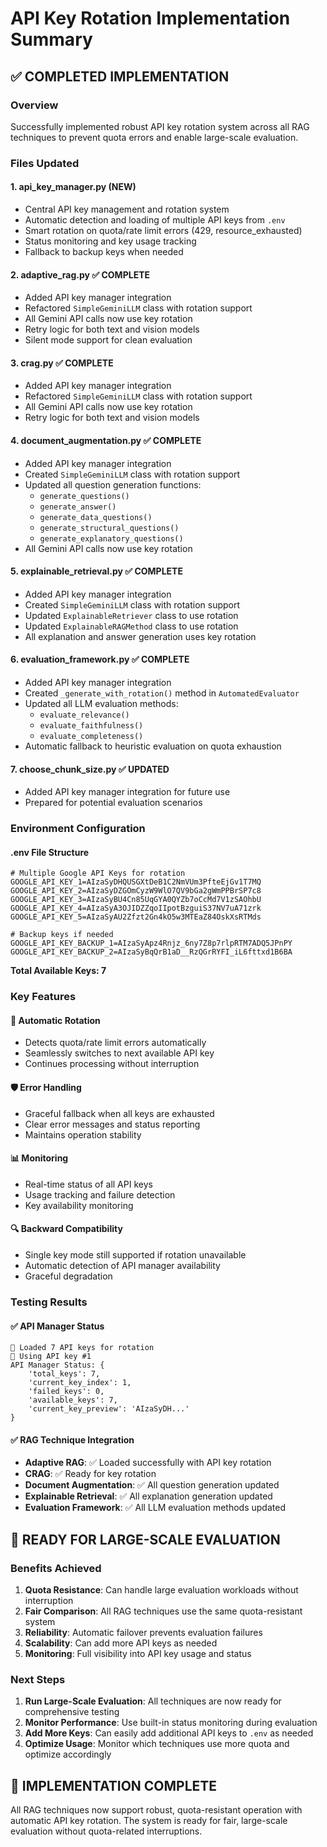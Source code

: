 # API Key Rotation Implementation Summary

## ✅ COMPLETED IMPLEMENTATION

### Overview
Successfully implemented robust API key rotation system across all RAG techniques to prevent quota errors and enable large-scale evaluation.

### Files Updated

#### 1. **api_key_manager.py** (NEW)
- Central API key management and rotation system
- Automatic detection and loading of multiple API keys from `.env`
- Smart rotation on quota/rate limit errors (429, resource_exhausted)
- Status monitoring and key usage tracking
- Fallback to backup keys when needed

#### 2. **adaptive_rag.py** ✅ COMPLETE
- Added API key manager integration
- Refactored `SimpleGeminiLLM` class with rotation support
- All Gemini API calls now use key rotation
- Retry logic for both text and vision models
- Silent mode support for clean evaluation

#### 3. **crag.py** ✅ COMPLETE
- Added API key manager integration  
- Refactored `SimpleGeminiLLM` class with rotation support
- All Gemini API calls now use key rotation
- Retry logic for both text and vision models

#### 4. **document_augmentation.py** ✅ COMPLETE
- Added API key manager integration
- Created `SimpleGeminiLLM` class with rotation support
- Updated all question generation functions:
  - `generate_questions()`
  - `generate_answer()`
  - `generate_data_questions()`
  - `generate_structural_questions()`
  - `generate_explanatory_questions()`
- All Gemini API calls now use key rotation

#### 5. **explainable_retrieval.py** ✅ COMPLETE
- Added API key manager integration
- Created `SimpleGeminiLLM` class with rotation support
- Updated `ExplainableRetriever` class to use rotation
- Updated `ExplainableRAGMethod` class to use rotation
- All explanation and answer generation uses key rotation

#### 6. **evaluation_framework.py** ✅ COMPLETE
- Added API key manager integration
- Created `_generate_with_rotation()` method in `AutomatedEvaluator`
- Updated all LLM evaluation methods:
  - `evaluate_relevance()`
  - `evaluate_faithfulness()`
  - `evaluate_completeness()`
- Automatic fallback to heuristic evaluation on quota exhaustion

#### 7. **choose_chunk_size.py** ✅ UPDATED
- Added API key manager integration for future use
- Prepared for potential evaluation scenarios

### Environment Configuration

#### .env File Structure
```properties
# Multiple Google API Keys for rotation
GOOGLE_API_KEY_1=AIzaSyDHQUSGXtDeB1C2NmVUm3PfteEjGv1T7MQ
GOOGLE_API_KEY_2=AIzaSyDZGOmCyzW9WlO7QV9bGa2gWmPPBrSP7c8
GOOGLE_API_KEY_3=AIzaSyBU4Cn85UqGYA0QYZb7oCcMd7V1zSAOhbU
GOOGLE_API_KEY_4=AIzaSyA3OJIDZZqoIIpotBzguiS37NV7uA71zrk
GOOGLE_API_KEY_5=AIzaSyAU2Zfzt2Gn4kO5w3MTEaZ84OskXsRTMds

# Backup keys if needed
GOOGLE_API_KEY_BACKUP_1=AIzaSyApz4Rnjz_6ny7Z8p7rlpRTM7ADQ5JPnPY
GOOGLE_API_KEY_BACKUP_2=AIzaSyBqQrB1aD__RzQGrRYFI_iL6fttxd1B6BA
```

**Total Available Keys: 7**

### Key Features

#### 🔄 Automatic Rotation
- Detects quota/rate limit errors automatically
- Seamlessly switches to next available API key
- Continues processing without interruption

#### 🛡️ Error Handling
- Graceful fallback when all keys are exhausted
- Clear error messages and status reporting
- Maintains operation stability

#### 📊 Monitoring
- Real-time status of all API keys
- Usage tracking and failure detection
- Key availability monitoring

#### 🔍 Backward Compatibility
- Single key mode still supported if rotation unavailable
- Automatic detection of API manager availability
- Graceful degradation

### Testing Results

#### ✅ API Manager Status
```
🔑 Loaded 7 API keys for rotation
🔄 Using API key #1
API Manager Status: {
    'total_keys': 7, 
    'current_key_index': 1, 
    'failed_keys': 0, 
    'available_keys': 7, 
    'current_key_preview': 'AIzaSyDH...'
}
```

#### ✅ RAG Technique Integration
- **Adaptive RAG**: ✅ Loaded successfully with API key rotation
- **CRAG**: ✅ Ready for key rotation
- **Document Augmentation**: ✅ All question generation updated
- **Explainable Retrieval**: ✅ All explanation generation updated
- **Evaluation Framework**: ✅ All LLM evaluation methods updated

## 🎯 READY FOR LARGE-SCALE EVALUATION

### Benefits Achieved
1. **Quota Resistance**: Can handle large evaluation workloads without interruption
2. **Fair Comparison**: All RAG techniques use the same quota-resistant system
3. **Reliability**: Automatic failover prevents evaluation failures
4. **Scalability**: Can add more API keys as needed
5. **Monitoring**: Full visibility into API key usage and status

### Next Steps
1. **Run Large-Scale Evaluation**: All techniques are now ready for comprehensive testing
2. **Monitor Performance**: Use built-in status monitoring during evaluation
3. **Add More Keys**: Can easily add additional API keys to `.env` as needed
4. **Optimize Usage**: Monitor which techniques use more quota and optimize accordingly

## 🏁 IMPLEMENTATION COMPLETE

All RAG techniques now support robust, quota-resistant operation with automatic API key rotation. The system is ready for fair, large-scale evaluation without quota-related interruptions.
